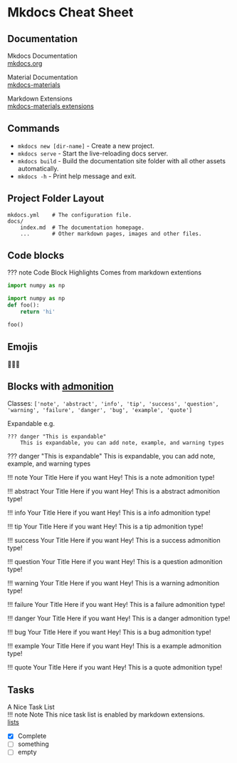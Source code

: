 # Mkdocs Cheat Sheet

## Documentation
Mkdocs Documentation  
[mkdocs.org](https://www.mkdocs.org)

Material Documentation  
[mkdocs-materials](https://squidfunk.github.io/mkdocs-material/getting-started/)

Markdown Extensions  
[mkdocs-materials extensions](https://squidfunk.github.io/mkdocs-material/reference/)

## Commands

* `mkdocs new [dir-name]` - Create a new project.
* `mkdocs serve` - Start the live-reloading docs server.
* `mkdocs build` - Build the documentation site folder with all other assets automatically.
* `mkdocs -h` - Print help message and exit.

## Project Folder Layout

    mkdocs.yml    # The configuration file.
    docs/
        index.md  # The documentation homepage.
        ...       # Other markdown pages, images and other files.

## Code blocks

??? note Code Block Highlights
	Comes from markdown extentions


```py
import numpy as np
```

```py
import numpy as np
def foo():
    return 'hi'

foo()
```  
## Emojis
🦖🥚🦕

## Blocks with [admonition](https://squidfunk.github.io/mkdocs-material/reference/admonitions/#supported-types)
Classes:
```['note', 'abstract', 'info', 'tip', 'success', 'question', 'warning', 'failure', 'danger', 'bug', 'example', 'quote']```

Expandable e.g.
```
??? danger "This is expandable"
	This is expandable, you can add note, example, and warning types
```

??? danger "This is expandable"
    This is expandable, you can add note, example, and warning types 

!!! note Your Title Here if you want
	 Hey! This is a note admonition type!

!!! abstract Your Title Here if you want
	 Hey! This is a abstract admonition type!

!!! info Your Title Here if you want
	 Hey! This is a info admonition type!

!!! tip Your Title Here if you want
	 Hey! This is a tip admonition type!

!!! success Your Title Here if you want
	 Hey! This is a success admonition type!

!!! question Your Title Here if you want
	 Hey! This is a question admonition type!

!!! warning Your Title Here if you want
	 Hey! This is a warning admonition type!

!!! failure Your Title Here if you want
	 Hey! This is a failure admonition type!

!!! danger Your Title Here if you want
	 Hey! This is a danger admonition type!

!!! bug Your Title Here if you want
	 Hey! This is a bug admonition type!

!!! example Your Title Here if you want
	 Hey! This is a example admonition type!

!!! quote Your Title Here if you want
	 Hey! This is a quote admonition type!

## Tasks  
A Nice Task List  
!!! note Note
	This nice task list is enabled by markdown extensions.  
	[lists](https://squidfunk.github.io/mkdocs-material/reference/lists/)

- [x] Complete  
- [ ] something  
- [ ] empty 